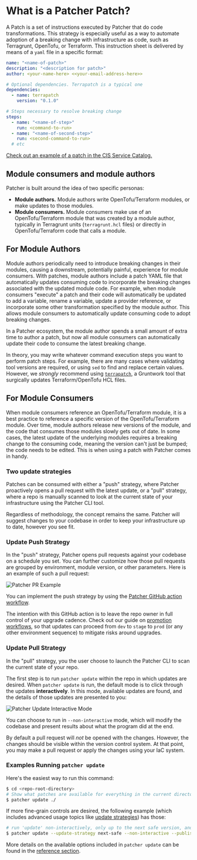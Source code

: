 # What is a Patcher Patch?

A Patch is a set of instructions executed by Patcher that do code transformations.
This strategy is especially useful as a way to automate adoption of a breaking change with infrastructure as code, such as Terragrunt, OpenTofu, or Terraform.
This instruction sheet is delivered by means of a `yaml` file in a specific format:

```yaml title=".patcher/patches/v1.0.0/my-patch/patch.yaml"
name: "<name-of-patch>"
description: "<description for patch>"
author: <your-name-here> <<your-email-address-here>>

# Optional dependencies. Terrapatch is a typical one
dependencies:
  - name: terrapatch
    version: "0.1.0"

# Steps necessary to resolve breaking change
steps:
  - name: "<name-of-step>"
    run: <command-to-run>
  - name: "<name-of-second-step>"
    run: <second-command-to-run>
  # etc
```

[Check out an example of a patch in the CIS Service Catalog.](https://github.com/gruntwork-io/terraform-aws-service-catalog/blob/c3d5ede211fc3230a7d493ceea43622b337ee88a/.patcher/patches/v0.96.4/switch-to-cis-rds-module/patch.yaml)

## Module consumers and module authors

Patcher is built around the idea of two specific personas:

- **Module authors.** Module authors write OpenTofu/Terraform modules, or make updates to those modules.
- **Module consumers.** Module consumers make use of an OpenTofu/Terraform module that was created by a module author, typically in Terragrunt units (`terragrunt.hcl` files) or directly in OpenTofu/Terraform code that calls a module.

## For Module Authors

Module authors periodically need to introduce breaking changes in their modules, causing a downstream, potentially painful, experience for module consumers.
With patches, module authors include a patch YAML file that automatically updates consuming code to incorporate the breaking changes associated with the updated module code. For example, when module consumers "execute" a patch and their code will automatically be updated to add a variable, rename a variable, update a provider reference, or incorporate some other transformation specified by the module author.
This allows module consumers to automatically update consuming code to adopt breaking changes.

In a Patcher ecosystem, the module author spends a small amount of extra time to author a patch, but now all module consumers can automatically update their code to consume the latest breaking change.

In theory, you may write whatever command execution steps you want to perform patch steps.
For example, there are many cases where validating tool versions are required, or using `sed` to find and replace certain values.
However, we _strongly_ recommend using [`terrapatch`](https://github.com/gruntwork-io/terrapatch), a Gruntwork tool that surgically updates Terraform/OpenTofu HCL files.

## For Module Consumers

When module consumers reference an OpenTofu/Terraform module, it is a best practice to reference a specific version of the OpenTofu/Terraform module.
Over time, module authors release new versions of the module, and the code that consumes those modules slowly gets out of date.
In some cases, the latest update of the underlying modules requires a breaking change to the consuming code, meaning the version can't just be bumped; the code needs to be edited.
This is when using a patch with Patcher comes in handy.

### Two update strategies

Patches can be consumed with either a "push" strategy, where Patcher proactively opens a pull request with the latest update, or a "pull" strategy, where a repo is manually scanned to look at the current state of your infrastructure using the Patcher CLI tool.

Regardless of methodology, the concept remains the same.
Patcher will suggest changes to your codebase in order to keep your infrastructure up to date, however you see fit.

### Update Push Strategy

In the "push" strategy, Patcher opens pull requests against your codebase on a schedule you set. You can further customize how those pull requests are grouped by environment, module version, or other parameters. Here is an example of such a pull request:

![Patcher PR Example](/img/patcher/pr-example.png)

You can implement the push strategy by using the [Patcher GitHub action workflow](https://github.com/gruntwork-io/patcher-action).

The intention with this GitHub action is to leave the repo owner in full control of your upgrade cadence. Check out our guide on [promotion workflows](/2.0/docs/patcher/guides/promotion-workflows), so that updates can proceed from `dev` to `stage` to `prod` (or any other environment sequence) to mitigate risks around upgrades.

### Update Pull Strategy

In the "pull" strategy, you the user choose to launch the Patcher CLI to scan the current state of your repo.

The first step is to run `patcher update` within the repo in which updates are desired.
When `patcher update` is run, the default mode is to click through the updates **interactively**.
In this mode, available updates are found, and the details of those updates are presented to you:

![Patcher Update Interactive Mode](/img/patcher/interactive-update.png)

You can choose to run in `--non-interactive` mode, which will modify the codebase and present results about what the program did at the end.

By default a pull request will _not_ be opened with the changes.
However, the changes should be visible within the version control system. At that point, you may make a pull request or apply the changes using your IaC system.

### Examples Running `patcher update`

Here's the easiest way to run this command:

```bash
$ cd <repo-root-directory>
# Show what patches are available for everything in the current directory and all it's children
$ patcher update ./
```

If more fine-grain controls are desired, the following example (which includes advanced usage topics like [update strategies](/2.0/docs/patcher/concepts/update-strategies.md)) has those:

```bash
# run 'update' non-interactively, only up to the next safe version, and publish a PR with the changes
$ patcher update --update-strategy next-safe --non-interactive --publish --pr-branch grunty/update-via-patcher --pr-title "[Patcher] Update All Dependencies to Next Safe"
```

More details on the available options included in `patcher update` can be found in the [reference section](/2.0/reference/patcher/index.md#update).

